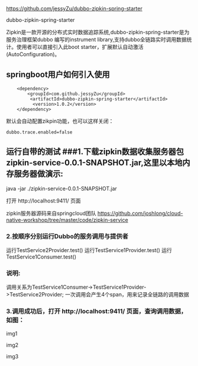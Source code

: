 

https://github.com/jessyZu/dubbo-zipkin-spring-starter

dubbo-zipkin-spring-starter

Zipkin是一款开源的分布式实时数据追踪系统,dubbo-zipkin-spring-starter是为服务治理框架dubbo 编写的instrument library,支持dubbo全链路实时调用数据统计。使用者可以直接引入此boot starter，扩展默认自动激活(AutoConfiguration)。

## springboot用户如何引入使用

        <dependency>
            <groupId>com.github.jessyZu</groupId>
   			 <artifactId>dubbo-zipkin-spring-starter</artifactId>
   			  <version>1.0.2</version>
        </dependency>

默认会自动配置zikpin功能，也可以这样关闭：

	dubbo.trace.enabled=false

## 运行自带的测试 ###1.下载zipkin数据收集服务器包 zipkin-service-0.0.1-SNAPSHOT.jar,这里以本地内存服务器做演示:

java -jar ./zipkin-service-0.0.1-SNAPSHOT.jar

打开 http://localhost:9411/ 页面

zipkin服务器源码来自springcloud团队 https://github.com/joshlong/cloud-native-workshop/tree/master/code/zipkin-service

### 2.按顺序分别运行Dubbo的服务调用与提供者

运行TestService2Provider.test()
运行TestService1Provider.test()
运行TestService1Consumer.test()
### 说明:

调用关系为TestService1Consumer->TestService1Provider->TestService2Provider;
一次调用会产生4个span，用来记录全链路的调用数据
### 3.调用成功后，打开 http://localhost:9411/ 页面，查询调用数据，如图：

img1

img2

img3